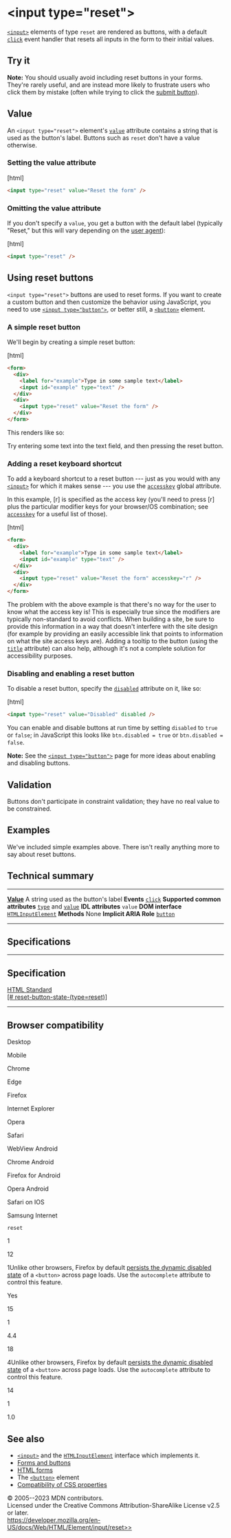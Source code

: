 \<input type=\"reset\"\>
========================

[`<input>`](../input) elements of type `reset` are rendered as buttons,
with a default
[`click`](https://developer.mozilla.org/en-US/docs/Web/API/Element/click_event)
event handler that resets all inputs in the form to their initial
values.

Try it
------

**Note:** You should usually avoid including reset buttons in your
forms. They\'re rarely useful, and are instead more likely to frustrate
users who click them by mistake (often while trying to click the [submit
button](submit)).

Value
-----

An `<input type="reset">` element\'s [`value`](../input#value) attribute
contains a string that is used as the button\'s label. Buttons such as
`reset` don\'t have a value otherwise.

### Setting the value attribute

[html]

```html
<input type="reset" value="Reset the form" />
```

### Omitting the value attribute

If you don\'t specify a `value`, you get a button with the default label
(typically \"Reset,\" but this will vary depending on the [user
agent](https://developer.mozilla.org/en-US/docs/Glossary/User_agent)):

[html]

```html
<input type="reset" />
```

Using reset buttons
-------------------

`<input type="reset">` buttons are used to reset forms. If you want to
create a custom button and then customize the behavior using JavaScript,
you need to use [`<input type="button">`](button), or better still, a
[`<button>`](../button) element.

### A simple reset button

We\'ll begin by creating a simple reset button:

[html]

```html
<form>
  <div>
    <label for="example">Type in some sample text</label>
    <input id="example" type="text" />
  </div>
  <div>
    <input type="reset" value="Reset the form" />
  </div>
</form>
```

This renders like so:

Try entering some text into the text field, and then pressing the reset
button.

### Adding a reset keyboard shortcut

To add a keyboard shortcut to a reset button --- just as you would with
any [`<input>`](../input) for which it makes sense --- you use the
[`accesskey`](_Resources/Markup%20And%20Styling/html/global_attributes/index.md#accesskey) global attribute.

In this example, [r] is specified as the access key (you\'ll need
to press [r] plus the particular modifier keys for your browser/OS
combination; see [`accesskey`](_Resources/Markup%20And%20Styling/html/global_attributes/index.md#accesskey) for a
useful list of those).

[html]

```html
<form>
  <div>
    <label for="example">Type in some sample text</label>
    <input id="example" type="text" />
  </div>
  <div>
    <input type="reset" value="Reset the form" accesskey="r" />
  </div>
</form>
```

The problem with the above example is that there\'s no way for the user
to know what the access key is! This is especially true since the
modifiers are typically non-standard to avoid conflicts. When building a
site, be sure to provide this information in a way that doesn\'t
interfere with the site design (for example by providing an easily
accessible link that points to information on what the site access keys
are). Adding a tooltip to the button (using the
[`title`](_Resources/Markup%20And%20Styling/html/global_attributes/index.md#title) attribute) can also help,
although it\'s not a complete solution for accessibility purposes.

### Disabling and enabling a reset button

To disable a reset button, specify the [`disabled`](../input#disabled)
attribute on it, like so:

[html]

```html
<input type="reset" value="Disabled" disabled />
```

You can enable and disable buttons at run time by setting `disabled` to
`true` or `false`; in JavaScript this looks like `btn.disabled = true`
or `btn.disabled = false`.

**Note:** See the
[`<input type="button">`](button#disabling_and_enabling_a_button) page
for more ideas about enabling and disabling buttons.

Validation
----------

Buttons don\'t participate in constraint validation; they have no real
value to be constrained.

Examples
--------

We\'ve included simple examples above. There isn\'t really anything more
to say about reset buttons.

Technical summary
-----------------

  --------------------------------- -----------------------------------------------------------------------------------------------
  **[Value](#value)**               A string used as the button\'s label
  **Events**                        [`click`](https://developer.mozilla.org/en-US/docs/Web/API/Element/click_event)
  **Supported common attributes**   [`type`](../input#type) and [`value`](../input#value)
  **IDL attributes**                `value`
  **DOM interface**                 [`HTMLInputElement`](https://developer.mozilla.org/en-US/docs/Web/API/HTMLInputElement)
  **Methods**                       None
  **Implicit ARIA Role**            [`button`](https://developer.mozilla.org/en-US/docs/Web/Accessibility/ARIA/Roles/button_role)
  --------------------------------- -----------------------------------------------------------------------------------------------

Specifications
--------------

  ------------------------------------------------------------------------------------------------------------------------------

Specification
  ------------------------------------------------------------------------------------------------------------------------------

  [HTML Standard\
  [\#
  reset-button-state-(type=reset)]](https://html.spec.whatwg.org/multipage/input.html#reset-button-state-(type=reset))

  ------------------------------------------------------------------------------------------------------------------------------

Browser compatibility
---------------------

Desktop

Mobile

Chrome

Edge

Firefox

Internet Explorer

Opera

Safari

WebView Android

Chrome Android

Firefox for Android

Opera Android

Safari on IOS

Samsung Internet

`reset`

1

12

1Unlike other browsers, Firefox by default [persists the dynamic
disabled
state](https://stackoverflow.com/questions/5985839/bug-with-firefox-disabled-attribute-of-input-not-resetting-when-refreshing)
of a `<button>` across page loads. Use the `autocomplete` attribute to
control this feature.

Yes

15

1

4.4

18

4Unlike other browsers, Firefox by default [persists the dynamic
disabled
state](https://stackoverflow.com/questions/5985839/bug-with-firefox-disabled-attribute-of-input-not-resetting-when-refreshing)
of a `<button>` across page loads. Use the `autocomplete` attribute to
control this feature.

14

1

1.0

See also
--------

- [`<input>`](../input) and the
    [`HTMLInputElement`](https://developer.mozilla.org/en-US/docs/Web/API/HTMLInputElement)
    interface which implements it.
- [Forms and
    buttons](https://developer.mozilla.org/en-US/docs/Learn/Forms/Basic_native_form_controls#actual_buttons)
- [HTML forms](https://developer.mozilla.org/en-US/docs/Learn/Forms)
- The [`<button>`](../button) element
- [Compatibility of CSS
    properties](https://developer.mozilla.org/en-US/docs/Learn/Forms/Property_compatibility_table_for_form_controls)

© 2005--2023 MDN contributors.\
Licensed under the Creative Commons Attribution-ShareAlike License v2.5
or later.\
https://developer.mozilla.org/en-US/docs/Web/HTML/Element/input/reset>>
